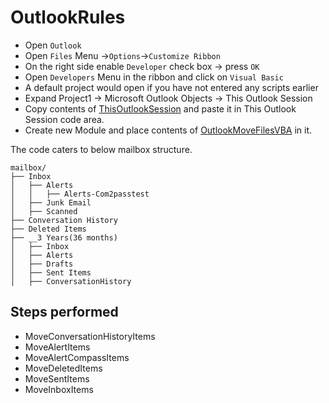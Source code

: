 # OutlookRules

* Open `Outlook`
* Open `Files` Menu ->`Options`->`Customize Ribbon`
* On the right side enable `Developer` check box -> press `OK`
* Open `Developers` Menu in the ribbon and click on `Visual Basic`
* A default project would open if you have not entered any scripts earlier
* Expand Project1 -> Microsoft Outlook Objects -> This Outlook Session
* Copy contents of [ThisOutlookSession](ThisOutlookSession) and paste it in This Outlook Session code area.
* Create new Module and place contents of [OutlookMoveFilesVBA](OutlookMoveFilesVBA) in it.

The code caters to below mailbox structure.

```
mailbox/
├── Inbox
│   ├── Alerts
│   │   ├── Alerts-Com2passtest
│   ├── Junk Email
│   ├── Scanned
├── Conversation History
├── Deleted Items
├── __3 Years(36 months)
│   ├── Inbox
│   ├── Alerts
│   ├── Drafts
│   ├── Sent Items
│   ├── ConversationHistory
```

## Steps performed
* MoveConversationHistoryItems
* MoveAlertItems
* MoveAlertCompassItems
* MoveDeletedItems
* MoveSentItems
* MoveInboxItems
